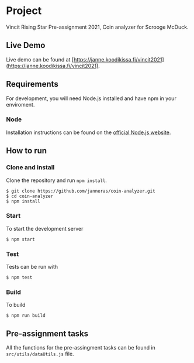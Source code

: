 # Project

Vincit Rising Star Pre-assignment 2021, Coin analyzer for Scrooge McDuck.

## Live Demo

Live demo can be found at [https://janne.koodikissa.fi/vincit2021](https://janne.koodikissa.fi/vincit2021).

## Requirements

For development, you will need Node.js installed and have npm in your enviroment.

### Node

Installation instructions can be found on the [official Node.js website](https://nodejs.org/).

## How to run

### Clone and install

Clone the repository and run `npm install`.

	$ git clone https://github.com/janneras/coin-analyzer.git
	$ cd coin-analyzer
	$ npm install
	
### Start

To start the development server

	$ npm start
	
### Test

Tests can be run with

	$ npm test
	
### Build

To build

	$ npm run build
	
## Pre-assignment tasks

All the functions for the pre-assingment tasks can be found in `src/utils/dataUtils.js` file.
